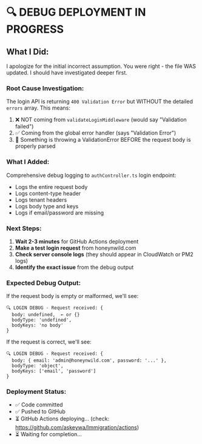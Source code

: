 # 🔍 DEBUG DEPLOYMENT IN PROGRESS

## What I Did:

I apologize for the initial incorrect assumption. You were right - the file WAS updated. I should have investigated deeper first.

### **Root Cause Investigation:**

The login API is returning `400 Validation Error` but WITHOUT the detailed `errors` array. This means:

1. ❌ NOT coming from `validateLoginMiddleware` (would say "Validation failed")
2. ✅ Coming from the global error handler (says "Validation Error")
3. 🤔 Something is throwing a ValidationError BEFORE the request body is properly parsed

### **What I Added:**

Comprehensive debug logging to `authController.ts` login endpoint:
- Logs the entire request body
- Logs content-type header
- Logs tenant headers
- Logs body type and keys
- Logs if email/password are missing

### **Next Steps:**

1. **Wait 2-3 minutes** for GitHub Actions deployment
2. **Make a test login request** from honeynwild.com
3. **Check server console logs** (they should appear in CloudWatch or PM2 logs)
4. **Identify the exact issue** from the debug output

### **Expected Debug Output:**

If the request body is empty or malformed, we'll see:
```
🔍 LOGIN DEBUG - Request received: {
  body: undefined,  ← or {}
  bodyType: 'undefined',
  bodyKeys: 'no body'
}
```

If the request is correct, we'll see:
```
🔍 LOGIN DEBUG - Request received: {
  body: { email: 'admin@honeynwild.com', password: '...' },
  bodyType: 'object',
  bodyKeys: ['email', 'password']
}
```

### **Deployment Status:**

- ✅ Code committed
- ✅ Pushed to GitHub  
- ⏳ GitHub Actions deploying... (check: https://github.com/askeywa/Immigration/actions)
- ⏳ Waiting for completion...


